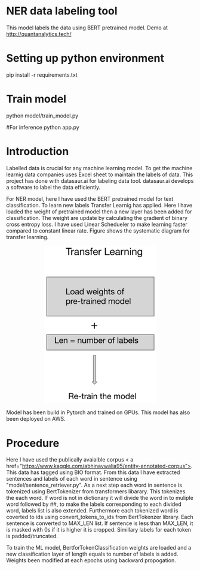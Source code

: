 # NER data labeling tool
This model labels the data using BERT pretrained model.
Demo at http://quantanalytics.tech/
# Setting up python environment 

pip install -r requirements.txt

# Train model 
python model/train_model.py

#For inference
python app.py


# Introduction

Labelled data is crucial for any machine learning model. To get the machine learnig data companies uses Excel sheet to maintain the labels of data. This project has done with datasaur.ai for labeling data tool. datasaur.ai develops a software to label the data efficiently. 

For NER model, here I have used the BERT pretrained model for text classification.  To learn new labels Transfer Learnig has applied. Here I have loaded the weight of pretrained model then a new layer has been added for classification. The weight are update by calculating the gradient of binary cross entropy loss. I have used Linear Schedueler to make learning faster compared to constant linear rate. Figure shows the systematic diagram for transfer learning. 
<p align="center">
<img src="TL.png" width="300">
</p>

Model has been build in Pytorch and trained on GPUs. This model has also been deployed on AWS.

 
# Procedure

Here I have used the publically avaialble corpus < a href="https://www.kaggle.com/abhinavwalia95/entity-annotated-corpus"><data></a>. This data has tagged using BIO format. From this data I have extracted sentences and labels of each word in sentence using "model/sentence_retriever.py". As a next step each word in sentence is tokenized using BertTokenizer from transformers libarary. This tokenizes the each word. If word is not in dictionary it will divide the word in to muliple word followed by ##, to make the labels corresponding to each divided word, labels list is also extended. 
Furthermore each tokenized word is coverted to ids using convert_tokens_to_ids from BertTokenzer library. Each sentence is converted to MAX_LEN list. If sentence is less than MAX_LEN, it is masked with 0s if it is higher it is cropped. Simillary labels for each token is padded/truncated. 

To train the ML model, BertforTokenClassification weights are loaded and a new classification layer of length equals to number of labels is added. Weights been modified at each epochs using backward propogation.  
